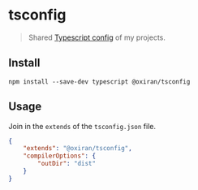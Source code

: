 # tsconfig

> Shared [Typescript config](https://www.typescriptlang.org/docs/handbook/tsconfig-json.html) of my projects.

## Install
```shell
npm install --save-dev typescript @oxiran/tsconfig
```

## Usage
Join in the `extends` of the `tsconfig.json` file.
```json
{
	"extends": "@oxiran/tsconfig",
	"compilerOptions": {
		"outDir": "dist"
	}
}
```

